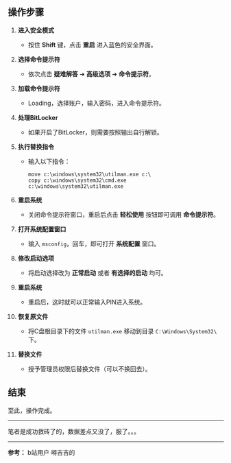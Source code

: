 
## 操作步骤

1. **进入安全模式**
   - 按住 **Shift** 键，点击 **重启** 进入蓝色的安全界面。

2. **选择命令提示符**
   - 依次点击 **疑难解答** ➜ **高级选项** ➜ **命令提示符**。

3. **加载命令提示符**
   - Loading，选择账户，输入密码，进入命令提示符。

4. **处理BitLocker**
   - 如果开启了BitLocker，则需要按照输出自行解锁。

5. **执行替换指令**
   - 输入以下指令：
     ```
     move c:\windows\system32\utilman.exe c:\
     copy c:\windows\system32\cmd.exe c:\windows\system32\utilman.exe
     ```

6. **重启系统**
   - 关闭命令提示符窗口，重启后点击 **轻松使用** 按钮即可调用 **命令提示符**。

7. **打开系统配置窗口**
   - 输入 `msconfig`，回车，即可打开 **系统配置** 窗口。

8. **修改启动选项**
   - 将启动选择改为 **正常启动** 或者 **有选择的启动** 均可。

9. **重启系统**
   - 重启后，这时就可以正常输入PIN进入系统。

10. **恢复原文件**
    - 将C盘根目录下的文件 `utilman.exe` 移动到目录 `C:\Windows\System32\` 下。

11. **替换文件**
    - 授予管理员权限后替换文件（可以不换回去）。

## 结束

至此，操作完成。

---

笔者是成功救砖了的，数据差点又没了，服了。。。

---

**参考：** b站用户 嘚吉吉的


